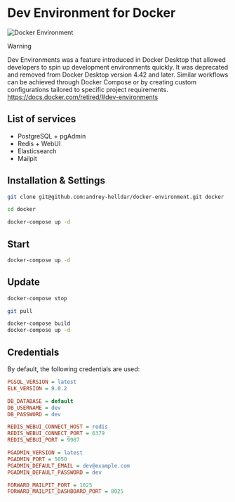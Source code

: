 # Dev Environment for Docker

<img src="https://preview.dragon-code.pro/andrey-helldar/dev-environment.svg?brand=docker" alt="Docker Environment"/>

> [!WARNING]
>
> Dev Environments was a feature introduced in Docker Desktop that allowed developers to spin up development environments quickly. It was deprecated and removed from Docker Desktop version 4.42 and later. Similar workflows can be achieved through Docker Compose or by creating custom configurations tailored to specific project requirements.
> https://docs.docker.com/retired/#dev-environments

## List of services

* PostgreSQL + pgAdmin
* Redis + WebUI
* Elasticsearch
* Mailpit

## Installation & Settings

```bash
git clone git@github.com:andrey-helldar/docker-environment.git docker

cd docker

docker-compose up -d
```

## Start

```bash
docker-compose up -d
```

## Update

```bash
docker-compose stop

git pull

docker-compose build
docker-compose up -d
```

## Credentials

By default, the following credentials are used:

```ini
PGSQL_VERSION = latest
ELK_VERSION = 9.0.2

DB_DATABASE = default
DB_USERNAME = dev
DB_PASSWORD = dev

REDIS_WEBUI_CONNECT_HOST = redis
REDIS_WEBUI_CONNECT_PORT = 6379
REDIS_WEBUI_PORT = 9987

PGADMIN_VERSION = latest
PGADMIN_PORT = 5050
PGADMIN_DEFAULT_EMAIL = dev@example.com
PGADMIN_DEFAULT_PASSWORD = dev

FORWARD_MAILPIT_PORT = 1025
FORWARD_MAILPIT_DASHBOARD_PORT = 8025
```
